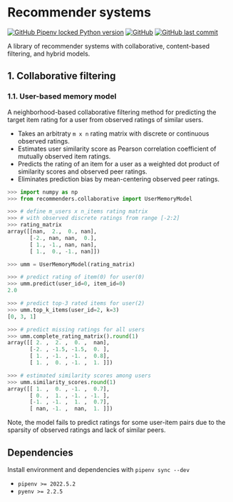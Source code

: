 # Recommender systems

[![GitHub Pipenv locked Python version](https://img.shields.io/github/pipenv/locked/python-version/olekssy/recommender-primer)](Pipfile)
[![GitHub](https://img.shields.io/github/license/olekssy/recommender-primer)](LICENSE)
[![GitHub last commit](https://img.shields.io/github/last-commit/olekssy/recommender-primer)](https://github.com/olekssy/recommender-primer/commits/main)

A library of recommender systems with collaborative, content-based filtering, and hybrid models.

## 1. Collaborative filtering

### 1.1. User-based memory model

A neighborhood-based collaborative filtering method for predicting the target item rating for a user from observed ratings of similar users.

* Takes an arbitraty `m x n` rating matrix with discrete or continuous observed ratings.
* Estimates user similarity score as Pearson correlation coefficient of mutually observed item ratings.
* Predicts the rating of an item for a user as a weighted dot product of similarity scores and observed peer ratings.
* Eliminates prediction bias by mean-centering observed peer ratings.

```python
>>> import numpy as np
>>> from recommenders.collaborative import UserMemoryModel

>>> # define m_users x n_items rating matrix
>>> # with observed discrete ratings from range [-2:2]
>>> rating_matrix
array([[nan,  2.,  0., nan],
       [-2., nan, nan,  0.],
       [ 1., -1., nan, nan],
       [ 1.,  0., -1., nan]])

>>> umm = UserMemoryModel(rating_matrix)

>>> # predict rating of item(0) for user(0)
>>> umm.predict(user_id=0, item_id=0)
2.0

>>> # predict top-3 rated items for user(2)
>>> umm.top_k_items(user_id=2, k=3)
[0, 3, 1]

>>> # predict missing ratings for all users
>>> umm.complete_rating_matrix().round(1)
array([[ 2. ,  2. ,  0. ,  nan],
       [-2. , -1.5, -1.5,  0. ],
       [ 1. , -1. , -1. ,  0.8],
       [ 1. ,  0. , -1. ,  1. ]])

>>> # estimated similarity scores among users
>>> umm.similarity_scores.round(1)
array([[ 1. ,  0. , -1. ,  0.7],
       [ 0. ,  1. , -1. , -1. ],
       [-1. , -1. ,  1. ,  0.7],
       [ nan, -1. ,  nan,  1. ]])
```

Note, the model fails to predict ratings for some user-item pairs due to the sparsity of observed ratings and lack of similar peers.

## Dependencies

Install environment and dependencies with `pipenv sync --dev`

* `pipenv >= 2022.5.2`
* `pyenv >= 2.2.5`
